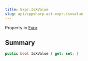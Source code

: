 ```yaml
---
title: Expr.IsXValue
slug: api/cppsharp.ast.expr.isxvalue
---
```

Property in [Expr](/api/cppsharp/ast/expr)

## Summary



```csharp
public bool IsXValue { get; set; }
```

